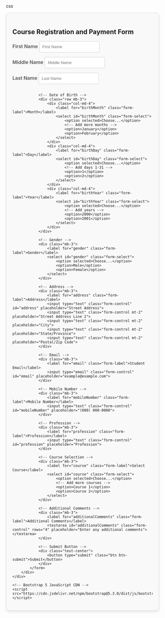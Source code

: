 css
<!DOCTYPE html>
<html lang="en">
<head>
    <meta charset="UTF-8">
    <meta name="viewport" content="width=device-width, initial-scale=1.0">
    <title>Course Registration and Payment Form</title>
    <!-- Bootstrap 5 CDN -->
    <link href="https://cdn.jsdelivr.net/npm/bootstrap@5.3.0/dist/css/bootstrap.min.css" rel="stylesheet">
    <style>
        /* Form container styling */
        .form-container {
            max-width: 800px;
            margin: 50px auto;
            padding: 30px;
            background-color: #f9f9f9;
            border-radius: 8px;
            box-shadow: 0 4px 8px rgba(0, 0, 0, 0.1);
        }

        /* Form heading */
        .form-heading {
            text-align: center;
            font-size: 28px;
            font-weight: bold;
            margin-bottom: 30px;
            color: #333;
        }

        /* Form control styling */
        .form-control {
            margin-bottom: 20px;
            padding: 10px;
            border-radius: 4px;
            border: 1px solid #ccc;
        }

        /* Label styling */
        .form-label {
            font-weight: 600;
            font-size: 16px;
            color: #555;
        }

        /* Select box styling */
        .form-select {
            margin-bottom: 20px;
            padding: 10px;
            border-radius: 4px;
            border: 1px solid #ccc;
        }

        /* Submit button styling */
        .btn-submit {
            background-color: #28a745;
            color: #fff;
            font-size: 18px;
            font-weight: 600;
            padding: 12px 25px;
            border-radius: 4px;
            border: none;
            transition: background-color 0.3s;
        }

        .btn-submit:hover {
            background-color: #218838;
        }

        /* Additional Comments Textarea */
        textarea {
            resize: vertical;
        }

        /* Custom Checkbox and Radio Styles */
        .custom-checkbox .custom-control-input:checked ~ .custom-control-label::before {
            background-color: #28a745;
            border-color: #28a745;
        }

        /* Spacing between form sections */
        .form-section {
            margin-bottom: 30px;
        }

        /* Responsive adjustments */
        @media (max-width: 768px) {
            .form-heading {
                font-size: 24px;
            }

            .btn-submit {
                width: 100%;
                font-size: 16px;
            }

            .form-container {
                padding: 20px;
            }
        }
    </style>
</head>
<body>
    <div class="container">
        <div class="form-container">
            <h2 class="form-heading">Course Registration and Payment Form</h2>
            <form>
                <!-- Student Name -->
                <div class="row mb-3">
                    <div class="col-md-4">
                        <label for="firstName" class="form-label">First Name</label>
                        <input type="text" class="form-control" id="firstName" placeholder="First Name">
                    </div>
                    <div class="col-md-4">
                        <label for="middleName" class="form-label">Middle Name</label>
                        <input type="text" class="form-control" id="middleName" placeholder="Middle Name">
                    </div>
                    <div class="col-md-4">
                        <label for="lastName" class="form-label">Last Name</label>
                        <input type="text" class="form-control" id="lastName" placeholder="Last Name">
                    </div>
                </div>

                <!-- Date of Birth -->
                <div class="row mb-3">
                    <div class="col-md-4">
                        <label for="birthMonth" class="form-label">Month</label>
                        <select id="birthMonth" class="form-select">
                            <option selected>Choose...</option>
                            <option>January</option>
                            <option>February</option>
                        </select>
                    </div>
                    <div class="col-md-4">
                        <label for="birthDay" class="form-label">Day</label>
                        <select id="birthDay" class="form-select">
                            <option selected>Choose...</option>
                            <option>1</option>
                            <option>2</option>
                        </select>
                    </div>
                    <div class="col-md-4">
                        <label for="birthYear" class="form-label">Year</label>
                        <select id="birthYear" class="form-select">
                            <option selected>Choose...</option>
                            <option>2000</option>
                            <option>2001</option>
                        </select>
                    </div>
                </div>

                <!-- Gender -->
                <div class="mb-3">
                    <label for="gender" class="form-label">Gender</label>
                    <select id="gender" class="form-select">
                        <option selected>Choose...</option>
                        <option>Male</option>
                        <option>Female</option>
                    </select>
                </div>

                <!-- Address -->
                <div class="mb-3">
                    <label for="address" class="form-label">Address</label>
                    <input type="text" class="form-control" id="address" placeholder="Street Address">
                    <input type="text" class="form-control mt-2" placeholder="Street Address Line 2">
                    <input type="text" class="form-control mt-2" placeholder="City">
                    <input type="text" class="form-control mt-2" placeholder="State/Province">
                    <input type="text" class="form-control mt-2" placeholder="Postal/Zip Code">
                </div>

                <!-- Email -->
                <div class="mb-3">
                    <label for="email" class="form-label">Student Email</label>
                    <input type="email" class="form-control" id="email" placeholder="example@example.com">
                </div>

                <!-- Mobile Number -->
                <div class="mb-3">
                    <label for="mobileNumber" class="form-label">Mobile Number</label>
                    <input type="text" class="form-control" id="mobileNumber" placeholder="(000) 000-0000">
                </div>

                <!-- Profession -->
                <div class="mb-3">
                    <label for="profession" class="form-label">Profession</label>
                    <input type="text" class="form-control" id="profession" placeholder="Profession">
                </div>

                <!-- Course Selection -->
                <div class="mb-3">
                    <label for="course" class="form-label">Select Course</label>
                    <select id="course" class="form-select">
                        <option selected>Choose...</option>
                        <option>Course 1</option>
                        <option>Course 2</option>
                    </select>
                </div>

                <!-- Additional Comments -->
                <div class="mb-3">
                    <label for="additionalComments" class="form-label">Additional Comments</label>
                    <textarea id="additionalComments" class="form-control" rows="4" placeholder="Enter any additional comments"></textarea>
                </div>

                <!-- Submit Button -->
                <div class="text-center">
                    <button type="submit" class="btn btn-submit">Submit</button>
                </div>
            </form>
        </div>
    </div>

    <!-- Bootstrap 5 JavaScript CDN -->
    <script src="https://cdn.jsdelivr.net/npm/bootstrap@5.3.0/dist/js/bootstrap.bundle.min.js"></script>
</body>
</html>




<!DOCTYPE html>
<html lang="en">
<head>
    <meta charset="UTF-8">
    <meta name="viewport" content="width=device-width, initial-scale=1.0">
    <title>Course Registration and Payment Form</title>
    <!-- Bootstrap 5 CDN -->
    <link href="https://cdn.jsdelivr.net/npm/bootstrap@5.3.0/dist/css/bootstrap.min.css" rel="stylesheet">
    <style>
        .form-heading {
            text-align: center;
            margin-bottom: 20px;
        }
        .form-control {
            margin-bottom: 15px;
        }
        .btn-submit {
            background-color: #28a745;
            color: white;
            font-size: 18px;
            padding: 10px 20px;
        }
        .form-container {
            max-width: 700px;
            margin: 0 auto;
            padding: 20px;
            border: 1px solid #ddd;
            border-radius: 10px;
        }
        .form-group label {
            font-weight: bold;
        }
    </style>
</head>
<body>
    <div class="container">
        <div class="form-container">
            <h2 class="form-heading">Course Registration and Payment Form</h2>
            <form>
                <!-- Student Name -->
                <div class="row mb-3">
                    <div class="col-md-4">
                        <label for="firstName" class="form-label">First Name</label>
                        <input type="text" class="form-control" id="firstName" placeholder="First Name">
                    </div>
                    <div class="col-md-4">
                        <label for="middleName" class="form-label">Middle Name</label>
                        <input type="text" class="form-control" id="middleName" placeholder="Middle Name">
                    </div>
                    <div class="col-md-4">
                        <label for="lastName" class="form-label">Last Name</label>
                        <input type="text" class="form-control" id="lastName" placeholder="Last Name">
                    </div>
                </div>

                <!-- Date of Birth -->
                <div class="row mb-3">
                    <div class="col-md-4">
                        <label for="birthMonth" class="form-label">Month</label>
                        <select id="birthMonth" class="form-select">
                            <option selected>Choose...</option>
                            <!-- Add more months -->
                            <option>January</option>
                            <option>February</option>
                        </select>
                    </div>
                    <div class="col-md-4">
                        <label for="birthDay" class="form-label">Day</label>
                        <select id="birthDay" class="form-select">
                            <option selected>Choose...</option>
                            <!-- Add days 1-31 -->
                            <option>1</option>
                            <option>2</option>
                        </select>
                    </div>
                    <div class="col-md-4">
                        <label for="birthYear" class="form-label">Year</label>
                        <select id="birthYear" class="form-select">
                            <option selected>Choose...</option>
                            <!-- Add years -->
                            <option>2000</option>
                            <option>2001</option>
                        </select>
                    </div>
                </div>

                <!-- Gender -->
                <div class="mb-3">
                    <label for="gender" class="form-label">Gender</label>
                    <select id="gender" class="form-select">
                        <option selected>Choose...</option>
                        <option>Male</option>
                        <option>Female</option>
                    </select>
                </div>

                <!-- Address -->
                <div class="mb-3">
                    <label for="address" class="form-label">Address</label>
                    <input type="text" class="form-control" id="address" placeholder="Street Address">
                    <input type="text" class="form-control mt-2" placeholder="Street Address Line 2">
                    <input type="text" class="form-control mt-2" placeholder="City">
                    <input type="text" class="form-control mt-2" placeholder="State/Province">
                    <input type="text" class="form-control mt-2" placeholder="Postal/Zip Code">
                </div>

                <!-- Email -->
                <div class="mb-3">
                    <label for="email" class="form-label">Student Email</label>
                    <input type="email" class="form-control" id="email" placeholder="example@example.com">
                </div>

                <!-- Mobile Number -->
                <div class="mb-3">
                    <label for="mobileNumber" class="form-label">Mobile Number</label>
                    <input type="text" class="form-control" id="mobileNumber" placeholder="(000) 000-0000">
                </div>

                <!-- Profession -->
                <div class="mb-3">
                    <label for="profession" class="form-label">Profession</label>
                    <input type="text" class="form-control" id="profession" placeholder="Profession">
                </div>

                <!-- Course Selection -->
                <div class="mb-3">
                    <label for="course" class="form-label">Select Course</label>
                    <select id="course" class="form-select">
                        <option selected>Choose...</option>
                        <!-- Add more courses -->
                        <option>Course 1</option>
                        <option>Course 2</option>
                    </select>
                </div>

                <!-- Additional Comments -->
                <div class="mb-3">
                    <label for="additionalComments" class="form-label">Additional Comments</label>
                    <textarea id="additionalComments" class="form-control" rows="4" placeholder="Enter any additional comments"></textarea>
                </div>

                <!-- Submit Button -->
                <div class="text-center">
                    <button type="submit" class="btn btn-submit">Submit</button>
                </div>
            </form>
        </div>
    </div>

    <!-- Bootstrap 5 JavaScript CDN -->
    <script src="https://cdn.jsdelivr.net/npm/bootstrap@5.3.0/dist/js/bootstrap.bundle.min.js"></script>
</body>
</html>
